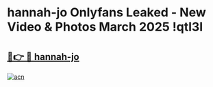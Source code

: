 # hannah-jo Onlyfans Leaked - New Video & Photos March 2025 !qtl3l

# <h2><a href="https://v2vify.iuczelnia.edu.pl?title=hannah-jo&ref=qtl3l">🔗👉 🔴 hannah-jo</a></h2>

[![acn](https://github.com/user-attachments/assets/0f9c940e-d8b0-45ae-aac7-cd30a18b3e1c)](https://v2vify.iuczelnia.edu.pl?title=hannah-jo&ref=qtl3l)

